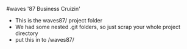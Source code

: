 #waves '87 Business Cruizin'

* This is the waves87/ project folder
* We had some nested .git folders, so just scrap your whole project directory
* put this in to <your Renpy Directory>/waves87/